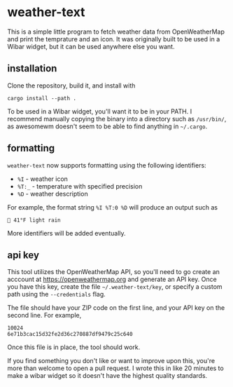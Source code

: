 # weather-text

This is a simple little program to fetch weather data from OpenWeatherMap and
print the temprature and an icon. It was originally built to be used in a Wibar
widget, but it can be used anywhere else you want.

## installation

Clone the repository, build it, and install with
```
cargo install --path .
```
To be used in a Wibar widget, you'll want it to be in your PATH. I recommend 
manually copying the binary into a directory such as `/usr/bin/`, as awesomewm
doesn't seem to be able to find anything in `~/.cargo`.

## formatting

`weather-text` now supports formatting using the following identifiers:

* `%I` - weather icon
* `%T:_` - temperature with specified precision
* `%D` - weather description

For example, the format string `%I %T:0 %D` will produce an output such as
```
 41°F light rain
```
More identifiers will be added eventually.

## api key

This tool utilizes the OpenWeatherMap API, so you'll need to go create an 
acccount at https://openweathermap.org and generate an API key. Once you have
this key, create the file `~/.weather-text/key`, or specify a custom path using
the `--credentials` flag.

The file should have your ZIP code on the first line, and your API key on the
second line. For example,
```
10024
6e71b3cac15d32fe2d36c270887df9479c25c640
```
Once this file is in place, the tool should work. 

If you find something you don't like or want to improve upon this, you're more
than welcome to open a pull request. I wrote this in like 20 minutes to make a
wibar widget so it doesn't have the highest quality standards.
